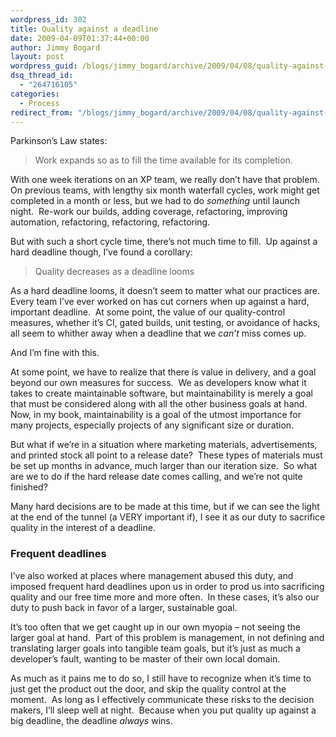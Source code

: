 ```yaml
---
wordpress_id: 302
title: Quality against a deadline
date: 2009-04-09T01:37:44+00:00
author: Jimmy Bogard
layout: post
wordpress_guid: /blogs/jimmy_bogard/archive/2009/04/08/quality-against-a-deadline.aspx
dsq_thread_id:
  - "264716105"
categories:
  - Process
redirect_from: "/blogs/jimmy_bogard/archive/2009/04/08/quality-against-a-deadline.aspx/"
---
```

Parkinson’s Law states:

> Work expands so as to fill the time available for its completion.

With one week iterations on an XP team, we really don’t have that problem.&#160; On previous teams, with lengthy six month waterfall cycles, work might get completed in a month or less, but we had to do _something_ until launch night.&#160; Re-work our builds, adding coverage, refactoring, improving automation, refactoring, refactoring, refactoring.

But with such a short cycle time, there’s not much time to fill.&#160; Up against a hard deadline though, I’ve found a corollary:

> Quality decreases as a deadline looms

As a hard deadline looms, it doesn’t seem to matter what our practices are.&#160; Every team I’ve ever worked on has cut corners when up against a hard, important deadline.&#160; At some point, the value of our quality-control measures, whether it’s CI, gated builds, unit testing, or avoidance of hacks, all seem to whither away when a deadline that we _can’t_ miss comes up.

And I’m fine with this.

At some point, we have to realize that there is value in delivery, and a goal beyond our own measures for success.&#160; We as developers know what it takes to create maintainable software, but maintainability is merely a goal that must be considered along with all the other business goals at hand.&#160; Now, in my book, maintainability is a goal of the utmost importance for many projects, especially projects of any significant size or duration.

But what if we’re in a situation where marketing materials, advertisements, and printed stock all point to a release date?&#160; These types of materials must be set up months in advance, much larger than our iteration size.&#160; So what are we to do if the hard release date comes calling, and we’re not quite finished?

Many hard decisions are to be made at this time, but if we can see the light at the end of the tunnel (a VERY important if), I see it as our duty to sacrifice quality in the interest of a deadline.

### Frequent deadlines

I’ve also worked at places where management abused this duty, and imposed frequent hard deadlines upon us in order to prod us into sacrificing quality and our free time more and more often.&#160; In these cases, it’s also our duty to push back in favor of a larger, sustainable goal.

It’s too often that we get caught up in our own myopia – not seeing the larger goal at hand.&#160; Part of this problem is management, in not defining and translating larger goals into tangible team goals, but it’s just as much a developer’s fault, wanting to be master of their own local domain.

As much as it pains me to do so, I still have to recognize when it’s time to just get the product out the door, and skip the quality control at the moment.&#160; As long as I effectively communicate these risks to the decision makers, I’ll sleep well at night.&#160; Because when you put quality up against a big deadline, the deadline _always_ wins.